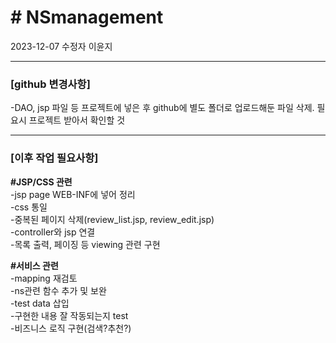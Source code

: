 ﻿<h1># NSmanagement</h1>
2023-12-07 수정자 이윤지<br>
<hr>

 <h3>[github 변경사항]<br></h3>
 -DAO, jsp 파일 등 프로젝트에 넣은 후 github에 별도 폴더로 업로드해둔 파일 삭제. 필요시 프로젝트 받아서 확인할 것<br>
<hr>
 <h3>[이후 작업 필요사항]<br></h3>
 <strong>#JSP/CSS 관련<br></strong>
 -jsp page WEB-INF에 넣어 정리<br>
 -css 통일<br>
 -중복된 페이지 삭제(review_list.jsp, review_edit.jsp)<br>
 -controller와 jsp 연결<br>
 -목록 출력, 페이징 등 viewing 관련 구현<br>

 <strong>#서비스 관련<br></strong>
 -mapping 재검토<br>
 -ns관련 함수 추가 및 보완<br>
 -test data 삽입<br>
 -구현한 내용 잘 작동되는지 test<br>
 -비즈니스 로직 구현(검색?추천?)<br>

